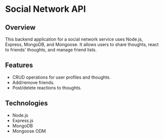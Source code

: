 # Social Network API

## Overview

This backend application for a social network service uses Node.js, Express, MongoDB, and Mongoose. It allows users to share thoughts, react to friends' thoughts, and manage friend lists.

## Features

- CRUD operations for user profiles and thoughts.
- Add/remove friends.
- Post/delete reactions to thoughts.

## Technologies

- Node.js
- Express.js
- MongoDB
- Mongoose ODM
